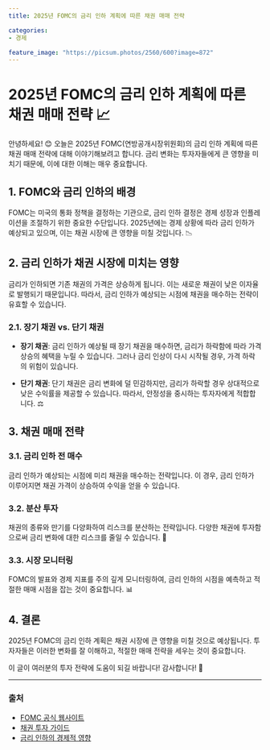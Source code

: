 ```yaml
---
title: 2025년 FOMC의 금리 인하 계획에 따른 채권 매매 전략

categories: 
- 경제

feature_image: "https://picsum.photos/2560/600?image=872"
---
```


# 2025년 FOMC의 금리 인하 계획에 따른 채권 매매 전략 📈

안녕하세요! 😊 오늘은 2025년 FOMC(연방공개시장위원회)의 금리 인하 계획에 따른 채권 매매 전략에 대해 이야기해보려고 합니다. 금리 변화는 투자자들에게 큰 영향을 미치기 때문에, 이에 대한 이해는 매우 중요합니다.

## 1. FOMC와 금리 인하의 배경

FOMC는 미국의 통화 정책을 결정하는 기관으로, 금리 인하 결정은 경제 성장과 인플레이션을 조절하기 위한 중요한 수단입니다. 2025년에는 경제 상황에 따라 금리 인하가 예상되고 있으며, 이는 채권 시장에 큰 영향을 미칠 것입니다. 📉

## 2. 금리 인하가 채권 시장에 미치는 영향

금리가 인하되면 기존 채권의 가격은 상승하게 됩니다. 이는 새로운 채권이 낮은 이자율로 발행되기 때문입니다. 따라서, 금리 인하가 예상되는 시점에 채권을 매수하는 전략이 유효할 수 있습니다. 

### 2.1. 장기 채권 vs. 단기 채권

- **장기 채권**: 금리 인하가 예상될 때 장기 채권을 매수하면, 금리가 하락함에 따라 가격 상승의 혜택을 누릴 수 있습니다. 그러나 금리 인상이 다시 시작될 경우, 가격 하락의 위험이 있습니다.
  
- **단기 채권**: 단기 채권은 금리 변화에 덜 민감하지만, 금리가 하락할 경우 상대적으로 낮은 수익률을 제공할 수 있습니다. 따라서, 안정성을 중시하는 투자자에게 적합합니다. ⚖️

## 3. 채권 매매 전략

### 3.1. 금리 인하 전 매수

금리 인하가 예상되는 시점에 미리 채권을 매수하는 전략입니다. 이 경우, 금리 인하가 이루어지면 채권 가격이 상승하여 수익을 얻을 수 있습니다.

### 3.2. 분산 투자

채권의 종류와 만기를 다양화하여 리스크를 분산하는 전략입니다. 다양한 채권에 투자함으로써 금리 변화에 대한 리스크를 줄일 수 있습니다. 🌈

### 3.3. 시장 모니터링

FOMC의 발표와 경제 지표를 주의 깊게 모니터링하여, 금리 인하의 시점을 예측하고 적절한 매매 시점을 잡는 것이 중요합니다. 📊

## 4. 결론

2025년 FOMC의 금리 인하 계획은 채권 시장에 큰 영향을 미칠 것으로 예상됩니다. 투자자들은 이러한 변화를 잘 이해하고, 적절한 매매 전략을 세우는 것이 중요합니다. 

이 글이 여러분의 투자 전략에 도움이 되길 바랍니다! 감사합니다! 🙏

---

### 출처
- [FOMC 공식 웹사이트](https://www.federalreserve.gov/)
- [채권 투자 가이드](https://www.investopedia.com/terms/b/bond.asp)
- [금리 인하의 경제적 영향](https://www.economist.com/)